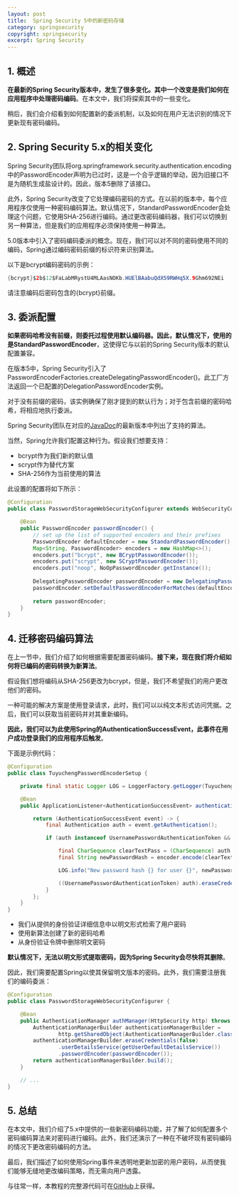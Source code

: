 ```yaml
---
layout: post
title:  Spring Security 5中的新密码存储
category: springsecurity
copyright: springsecurity
excerpt: Spring Security
---
```


## 1. 概述

**在最新的Spring Security版本中，发生了很多变化。其中一个改变是我们如何在应用程序中处理密码编码**。在本文中，我们将探索其中的一些变化。

稍后，我们会介绍看到如何配置新的委派机制，以及如何在用户无法识别的情况下更新现有密码编码。

## 2. Spring Security 5.x的相关变化

Spring Security团队将org.springframework.security.authentication.encoding中的PasswordEncoder声明为已过时，这是一个合乎逻辑的举动，因为旧接口不是为随机生成盐设计的。因此，版本5删除了该接口。

此外，Spring Security改变了它处理编码密码的方式。在以前的版本中，每个应用程序仅使用一种密码编码算法。默认情况下，StandardPasswordEncoder会处理这个问题，它使用SHA-256进行编码。通过更改密码编码器，我们可以切换到另一种算法，但是我们的应用程序必须保持使用一种算法。

5.0版本中引入了密码编码委派的概念。现在，我们可以对不同的密码使用不同的编码，Spring通过编码密码前缀的标识符来识别算法。

以下是bcrypt编码密码的示例：

```java
{bcrypt}$2b$12$FaLabMRystU4MLAasNOKb.HUElBAabuQdX59RWHq5X.9Ghm692NEi
```

请注意编码后密码包含的{bcrypt}前缀。

## 3. 委派配置

**如果密码哈希没有前缀，则委托过程使用默认编码器。因此，默认情况下，使用的是StandardPasswordEncoder**，这使得它与以前的Spring Security版本的默认配置兼容。

在版本5中，Spring Security引入了PasswordEncoderFactories.createDelegatingPasswordEncoder()。此工厂方法返回一个已配置的DelegationPasswordEncoder实例。

对于没有前缀的密码，该实例确保了刚才提到的默认行为；对于包含前缀的密码哈希，将相应地执行委派。

Spring Security团队在对应的[JavaDoc](https://docs.spring.io/spring-security/site/docs/current/api/org/springframework/security/crypto/factory/PasswordEncoderFactories.html#createDelegatingPasswordEncoder--)的最新版本中列出了支持的算法。

当然，Spring允许我们配置这种行为。假设我们想要支持：

+ bcrypt作为我们新的默认值
+ scrypt作为替代方案
+ SHA-256作为当前使用的算法

此设置的配置将如下所示：

```java
@Configuration
public class PasswordStorageWebSecurityConfigurer extends WebSecurityConfigurerAdapter {

    @Bean
    public PasswordEncoder passwordEncoder() {
        // set up the list of supported encoders and their prefixes
        PasswordEncoder defaultEncoder = new StandardPasswordEncoder();
        Map<String, PasswordEncoder> encoders = new HashMap<>();
        encoders.put("bcrypt", new BCryptPasswordEncoder());
        encoders.put("scrypt", new SCryptPasswordEncoder());
        encoders.put("noop", NoOpPasswordEncoder.getInstance());
        
        DelegatingPasswordEncoder passwordEncoder = new DelegatingPasswordEncoder("bcrypt", encoders);
        passwordEncoder.setDefaultPasswordEncoderForMatches(defaultEncoder);
        
        return passwordEncoder;
    }
}
```

## 4. 迁移密码编码算法

在上一节中，我们介绍了如何根据需要配置密码编码。**接下来，现在我们将介绍如何将已编码的密码转换为新算法**。

假设我们想将编码从SHA-256更改为bcrypt，但是，我们不希望我们的用户更改他们的密码。

一种可能的解决方案是使用登录请求，此时，我们可以以纯文本形式访问凭据。之后，我们可以获取当前密码并对其重新编码。

**因此，我们可以为此使用Spring的AuthenticationSuccessEvent，此事件在用户成功登录我们的应用程序后触发**。

下面是示例代码：

```java
@Configuration
public class TuyuchengPasswordEncoderSetup {

	private final static Logger LOG = LoggerFactory.getLogger(TuyuchengPasswordEncoderSetup.class);

	@Bean
	public ApplicationListener<AuthenticationSuccessEvent> authenticationSuccessListener(final PasswordEncoder encoder) {

		return (AuthenticationSuccessEvent event) -> {
			final Authentication auth = event.getAuthentication();

			if (auth instanceof UsernamePasswordAuthenticationToken && auth.getCredentials() != null) {

				final CharSequence clearTextPass = (CharSequence) auth.getCredentials(); // 1
				final String newPasswordHash = encoder.encode(clearTextPass); // 2

				LOG.info("New password hash {} for user {}", newPasswordHash, auth.getName());

				((UsernamePasswordAuthenticationToken) auth).eraseCredentials(); // 3
			}
		};
	}
}
```

+ 我们从提供的身份验证详细信息中以明文形式检索了用户密码
+ 使用新算法创建了新的密码哈希
+ 从身份验证令牌中删除明文密码

**默认情况下，无法以明文形式提取密码，因为Spring Security会尽快将其删除**。

因此，我们需要配置Spring以使其保留明文版本的密码。此外，我们需要注册我们的编码委派：

```java
@Configuration
public class PasswordStorageWebSecurityConfigurer {

    @Bean
    public AuthenticationManager authManager(HttpSecurity http) throws Exception {
        AuthenticationManagerBuilder authenticationManagerBuilder =
                http.getSharedObject(AuthenticationManagerBuilder.class);
        authenticationManagerBuilder.eraseCredentials(false)
                .userDetailsService(getUserDefaultDetailsService())
                .passwordEncoder(passwordEncoder());
        return authenticationManagerBuilder.build();
    }

    // ...
}
```

## 5. 总结

在本文中，我们介绍了5.x中提供的一些新密码编码功能，并了解了如何配置多个密码编码算法来对密码进行编码。此外，我们还演示了一种在不破坏现有密码编码的情况下更改密码编码的方法。

最后，我们描述了如何使用Spring事件来透明地更新加密的用户密码，从而使我们能够无缝地更改编码策略，而无需向用户透露。

与往常一样，本教程的完整源代码可在[GitHub](https://github.com/tuyucheng7/taketoday-tutorial4j/tree/master/spring-security-modules)上获得。